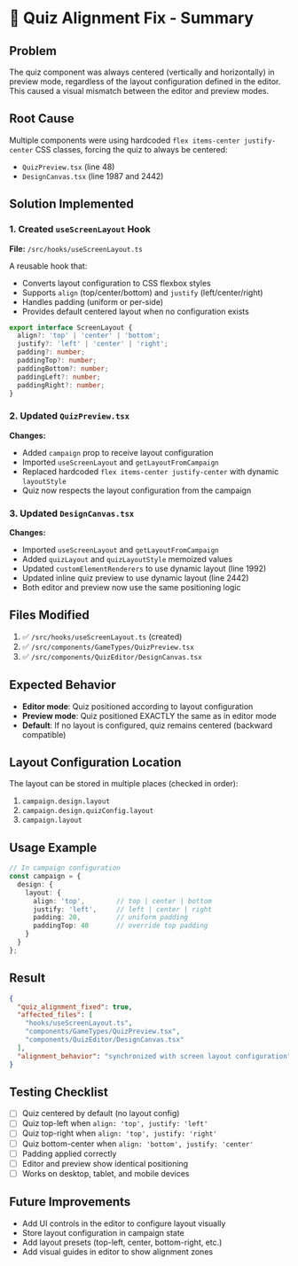 # 🎯 Quiz Alignment Fix - Summary

## Problem
The quiz component was always centered (vertically and horizontally) in preview mode, regardless of the layout configuration defined in the editor. This caused a visual mismatch between the editor and preview modes.

## Root Cause
Multiple components were using hardcoded `flex items-center justify-center` CSS classes, forcing the quiz to always be centered:
- `QuizPreview.tsx` (line 48)
- `DesignCanvas.tsx` (line 1987 and 2442)

## Solution Implemented

### 1. Created `useScreenLayout` Hook
**File:** `/src/hooks/useScreenLayout.ts`

A reusable hook that:
- Converts layout configuration to CSS flexbox styles
- Supports `align` (top/center/bottom) and `justify` (left/center/right)
- Handles padding (uniform or per-side)
- Provides default centered layout when no configuration exists

```typescript
export interface ScreenLayout {
  align?: 'top' | 'center' | 'bottom';
  justify?: 'left' | 'center' | 'right';
  padding?: number;
  paddingTop?: number;
  paddingBottom?: number;
  paddingLeft?: number;
  paddingRight?: number;
}
```

### 2. Updated `QuizPreview.tsx`
**Changes:**
- Added `campaign` prop to receive layout configuration
- Imported `useScreenLayout` and `getLayoutFromCampaign`
- Replaced hardcoded `flex items-center justify-center` with dynamic `layoutStyle`
- Quiz now respects the layout configuration from the campaign

### 3. Updated `DesignCanvas.tsx`
**Changes:**
- Imported `useScreenLayout` and `getLayoutFromCampaign`
- Added `quizLayout` and `quizLayoutStyle` memoized values
- Updated `customElementRenderers` to use dynamic layout (line 1992)
- Updated inline quiz preview to use dynamic layout (line 2442)
- Both editor and preview now use the same positioning logic

## Files Modified
1. ✅ `/src/hooks/useScreenLayout.ts` (created)
2. ✅ `/src/components/GameTypes/QuizPreview.tsx`
3. ✅ `/src/components/QuizEditor/DesignCanvas.tsx`

## Expected Behavior
- **Editor mode**: Quiz positioned according to layout configuration
- **Preview mode**: Quiz positioned EXACTLY the same as in editor mode
- **Default**: If no layout is configured, quiz remains centered (backward compatible)

## Layout Configuration Location
The layout can be stored in multiple places (checked in order):
1. `campaign.design.layout`
2. `campaign.design.quizConfig.layout`
3. `campaign.layout`

## Usage Example
```typescript
// In campaign configuration
const campaign = {
  design: {
    layout: {
      align: 'top',        // top | center | bottom
      justify: 'left',     // left | center | right
      padding: 20,         // uniform padding
      paddingTop: 40       // override top padding
    }
  }
};
```

## Result
```json
{
  "quiz_alignment_fixed": true,
  "affected_files": [
    "hooks/useScreenLayout.ts",
    "components/GameTypes/QuizPreview.tsx",
    "components/QuizEditor/DesignCanvas.tsx"
  ],
  "alignment_behavior": "synchronized with screen layout configuration"
}
```

## Testing Checklist
- [ ] Quiz centered by default (no layout config)
- [ ] Quiz top-left when `align: 'top', justify: 'left'`
- [ ] Quiz top-right when `align: 'top', justify: 'right'`
- [ ] Quiz bottom-center when `align: 'bottom', justify: 'center'`
- [ ] Padding applied correctly
- [ ] Editor and preview show identical positioning
- [ ] Works on desktop, tablet, and mobile devices

## Future Improvements
- Add UI controls in the editor to configure layout visually
- Store layout configuration in campaign state
- Add layout presets (top-left, center, bottom-right, etc.)
- Add visual guides in editor to show alignment zones
